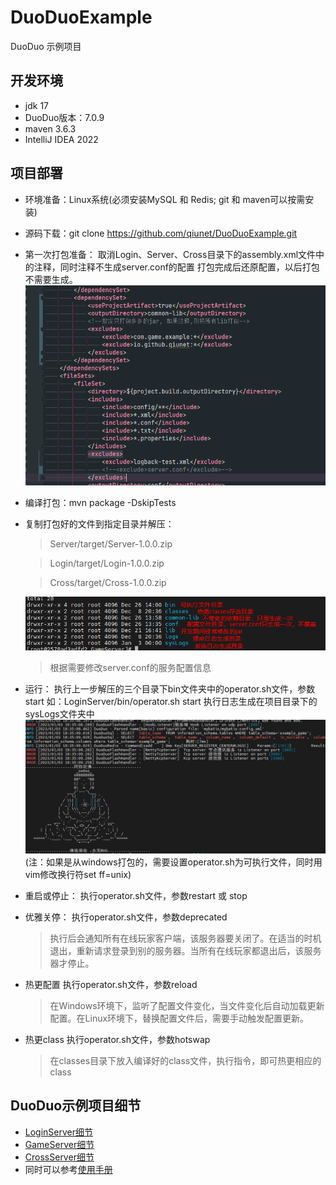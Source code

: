 # DuoDuoExample
DuoDuo 示例项目

## 开发环境
* jdk 17
* DuoDuo版本：7.0.9 
* maven 3.6.3
* IntelliJ IDEA 2022

## 项目部署
* 环境准备：Linux系统(必须安装MySQL 和 Redis; git 和 maven可以按需安装)
* 源码下载：git clone https://github.com/qiunet/DuoDuoExample.git
* 第一次打包准备： 
  取消Login、Server、Cross目录下的assembly.xml文件中的注释，同时注释不生成server.conf的配置
  打包完成后还原配置，以后打包不需要生成。
  ![assembly.xml配置](.img/assembly.png)
* 编译打包：mvn package -DskipTests
* 复制打包好的文件到指定目录并解压：
  > Server/target/Server-1.0.0.zip
  
  > Login/target/Login-1.0.0.zip
  
  > Cross/target/Cross-1.0.0.zip
  
  ![解压后目录结构](.img/project.png)
  > 根据需要修改server.conf的服务配置信息
  
* 运行：
  执行上一步解压的三个目录下bin文件夹中的operator.sh文件，参数start
  如：LoginServer/bin/operator.sh start
  执行日志生成在项目目录下的sysLogs文件夹中
  ![启动日志](.img/start.png)
  (注：如果是从windows打包的，需要设置operator.sh为可执行文件，同时用vim修改换行符set ff=unix)
  
* 重启或停止：
  执行operator.sh文件，参数restart 或 stop
  
* 优雅关停：
  执行operator.sh文件，参数deprecated
  > 执行后会通知所有在线玩家客户端，该服务器要关闭了。在适当的时机退出，重新请求登录到别的服务器。当所有在线玩家都退出后，该服务器才停止。
* 热更配置
  执行operator.sh文件，参数reload
  > 在Windows环境下，监听了配置文件变化，当文件变化后自动加载更新配置。在Linux环境下，替换配置文件后，需要手动触发配置更新。
* 热更class
  执行operator.sh文件，参数hotswap
  > 在classes目录下放入编译好的class文件，执行指令，即可热更相应的class

## DuoDuo示例项目细节
* [LoginServer细节](Login/README.md)
* [GameServer细节](Server/README.md)
* [CrossServer细节](Cross/README.md)
* 同时可以参考[使用手册](http://www.github.com/qiunet/DuoDuo/wiki)


